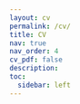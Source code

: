 ```yaml
---
layout: cv
permalink: /cv/
title: CV
nav: true
nav_order: 4
cv_pdf: false
description:
toc:
  sidebar: left
---
```

